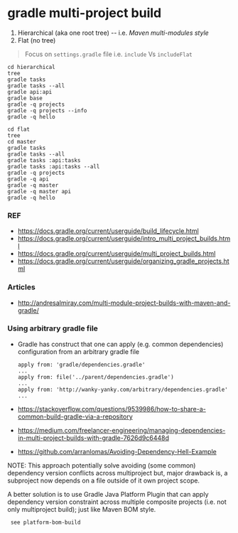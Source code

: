 # gradle multi-project build

1. Hierarchical (aka one root tree) -- i.e. _Maven multi-modules style_
2. Flat (no tree)

> Focus on `settings.gradle` file i.e. `include` Vs `includeFlat`

```
cd hierarchical
tree
gradle tasks
gradle tasks --all
gradle api:api
gradle base
gradle -q projects
gradle -q projects --info
gradle -q hello
```

```
cd flat
tree
cd master
gradle tasks
gradle tasks --all
gradle tasks :api:tasks
gradle tasks :api:tasks --all
gradle -q projects
gradle -q api
gradle -q master
gradle -q master api
gradle -q hello
```

### REF

- https://docs.gradle.org/current/userguide/build_lifecycle.html
- https://docs.gradle.org/current/userguide/intro_multi_project_builds.html
- https://docs.gradle.org/current/userguide/multi_project_builds.html
- https://docs.gradle.org/current/userguide/organizing_gradle_projects.html


### Articles

- http://andresalmiray.com/multi-module-project-builds-with-maven-and-gradle/

### Using arbitrary gradle file

- Gradle has construct that one can apply (e.g. common dependencies) configuration from an arbitrary gradle file
  ```
  apply from: 'gradle/dependencies.gradle'
  ...
  apply from: file('../parent/dependencies.gradle')
  ...
  apply from: 'http://wanky-yanky.com/arbitrary/dependencies.gradle'
  ...
  ```


- https://stackoverflow.com/questions/9539986/how-to-share-a-common-build-gradle-via-a-repository
- https://medium.com/freelancer-engineering/managing-dependencies-in-multi-project-builds-with-gradle-7626d9c6448d
- https://github.com/arranlomas/Avoiding-Dependency-Hell-Example


NOTE: 
This approach potentially solve avoiding (some common) dependency version conflicts across multiproject but, 
  major drawback is, a subproject now depends on a file outside of it own project scope.


A better solution is to use Gradle Java Platform Plugin that can apply dependency version constraint across 
  multiple composite projects (i.e. not only multiproject build); just like Maven BOM style.

     see platform-bom-build




